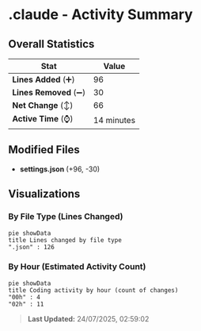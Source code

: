 # .claude - Activity Summary 

## Overall Statistics

| Stat                   | Value                                                             |
| ---------------------- | ----------------------------------------------------------------- |
| **Lines Added** (➕)   | 96                                          |
| **Lines Removed** (➖) | 30                                        |
| **Net Change** (↕)    | 66                |
| **Active Time** (⌚)   | 14 minutes |


## Modified Files
- **settings.json** (+96, -30)

## Visualizations

### By File Type (Lines Changed)

```mermaid
pie showData
title Lines changed by file type
".json" : 126
```

### By Hour (Estimated Activity Count)

```mermaid
pie showData
title Coding activity by hour (count of changes)
"00h" : 4
"02h" : 11
```


> **Last Updated:** 24/07/2025, 02:59:02